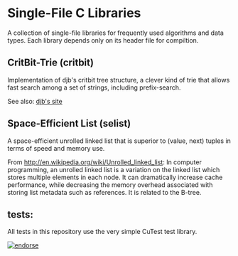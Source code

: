 # Single-File C Libraries

A collection of single-file libraries for frequently used algorithms and 
data types. Each library depends only on its header file for compiltion.


## CritBit-Trie (critbit)

Implementation of djb's critbit tree structure, a clever kind of trie
that allows fast search among a set of strings, including prefix-search.

See also: [djb's site](http://cr.yp.to/critbit.html)


## Space-Efficient List (selist)

A space-efficient unrolled linked list that is superior to (value, next)
tuples in terms of speed and memory use.

From http://en.wikipedia.org/wiki/Unrolled_linked_list:
In computer programming, an unrolled linked list is a variation on the
linked list which stores multiple elements in each node. It can
dramatically increase cache performance, while decreasing the memory
overhead associated with storing list metadata such as references. It
is related to the B-tree.


## tests:

All tests in this repository use the very simple CuTest test library.

[![endorse](https://api.coderwall.com/enno/endorsecount.png)](https://coderwall.com/enno)
